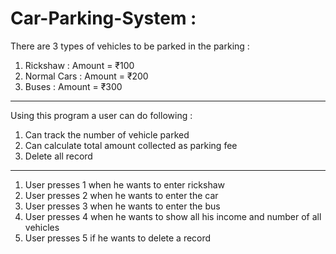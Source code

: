 # Car-Parking-System : 

There are 3 types of vehicles to be parked in the parking : 

1. Rickshaw : Amount = ₹100
2. Normal Cars : Amount = ₹200
3. Buses : Amount = ₹300

***************************************************************

Using this program a user can do following :

1. Can track the number of vehicle parked
2. Can calculate total amount collected as parking fee 
3. Delete all record 

***************************************************************

1. User presses 1 when he wants to enter rickshaw 
2. User presses 2 when he wants to enter the car 
3. User presses 3 when he wants to enter the bus 
4. User presses 4 when he wants to show all his income and number of all vehicles
5. User presses 5 if he wants to delete a record







